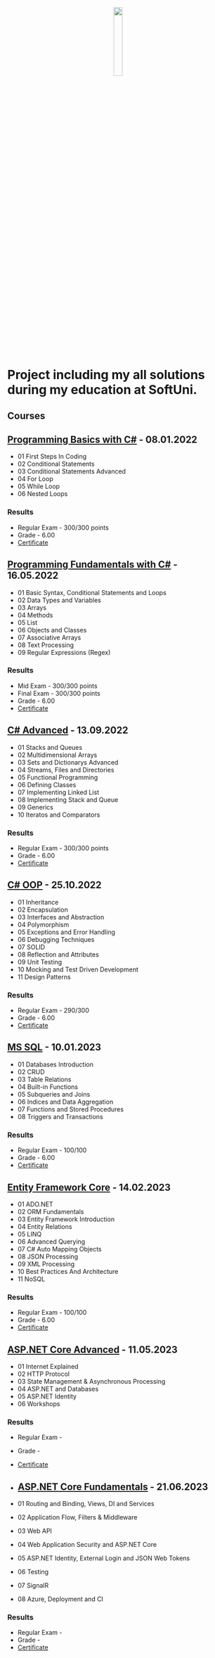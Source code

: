 <div align = "center">
  <a href = "https://softuni.bg/" target="_blank" >
    <img src="https://cdn.discordapp.com/attachments/837093180783722536/1029298088076120155/800px-Logo_Software_University_SoftUni_-_blue.png" width="20%">
  </a>
</div>

# Project including my all solutions during my education at SoftUni.

## Courses
## [Programming Basics with C#](https://softuni.bg/trainings/3620/programming-basics-with-csharp-january-2022) - 08.01.2022
- 01 First Steps In Coding
- 02 Conditional Statements
- 03 Conditional Statements Advanced
- 04 For Loop
- 05 While Loop
- 06 Nested Loops

### Results

- Regular Exam - 300/300 points
- Grade - 6.00
- [Certificate](https://softuni.bg/certificates/certificates/converttoimage/124890?code=88cdd95e)

## [Programming Fundamentals with C#](https://softuni.bg/trainings/3729/programming-fundamentals-with-csharp-may-2022) - 16.05.2022  
- 01 Basic Syntax, Conditional Statements and Loops
- 02 Data Types and Variables
- 03 Arrays
- 04 Methods
- 05 List
- 06 Objects and Classes
- 07 Associative Arrays
- 08 Text Processing
- 09 Regular Expressions (Regex)

### Results

- Mid Exam - 300/300 points
- Final Exam - 300/300 points
- Grade - 6.00
- [Certificate](https://softuni.bg/certificates/certificates/converttoimage/139379?code=b1bc1be8)

## [C# Advanced](https://softuni.bg/trainings/3842/csharp-advanced-september-2022) - 13.09.2022
- 01 Stacks and Queues
- 02 Multidimensional Arrays
- 03 Sets and Dictionarys Advanced
- 04 Streams, Files and Directories
- 05 Functional Programming
- 06 Defining Classes
- 07 Implementing Linked List
- 08 Implementing Stack and Queue
- 09 Generics
- 10 Iteratos and Comparators

### Results

- Regular Exam - 300/300 points
- Grade - 6.00
- [Certificate](https://softuni.bg/certificates/certificates/converttoimage/144009?code=585e638c)

## [C# OOP](https://softuni.bg/trainings/3843/csharp-oop-october-2022) - 25.10.2022
- 01 Inheritance
- 02 Encapsulation
- 03 Interfaces and Abstraction
- 04 Polymorphism
- 05 Exceptions and Error Handling
- 06 Debugging Techniques
- 07 SOLID
- 08 Reflection and Attributes
- 09 Unit Testing
- 10 Mocking and Test Driven Development
- 11 Design Patterns

### Results

- Regular Exam - 290/300
- Grade - 6.00
- [Certificate](https://softuni.bg/certificates/certificates/converttoimage/150766?code=86bd1897)

## [MS SQL](https://softuni.bg/trainings/3965/ms-sql-january-2023) - 10.01.2023
- 01 Databases Introduction
- 02 CRUD
- 03 Table Relations
- 04 Built-in Functions
- 05 Subqueries and Joins
- 06 Indices and Data Aggregation
- 07 Functions and Stored Procedures
- 08 Triggers and Transactions

### Results

- Regular Exam - 100/100
- Grade - 6.00
- [Certificate](https://softuni.bg/certificates/certificates/converttoimage/124890?code=88cdd95e)

## [Entity Framework Core](https://softuni.bg/trainings/3966/entity-framework-core-february-2023) - 14.02.2023
- 01 ADO.NET
- 02 ORM Fundamentals
- 03 Entity Framework Introduction
- 04 Entity Relations
- 05 LINQ
- 06 Advanced Querying
- 07 C# Auto Mapping Objects
- 08 JSON Processing
- 09 XML Processing
- 10 Best Practices And Architecture
- 11 NoSQL

### Results

- Regular Exam - 100/100
- Grade - 6.00
- [Certificate](https://softuni.bg/certificates/certificates/converttoimage/164912?code=dc39034e)


## [ASP.NET Core Advanced](https://softuni.bg/trainings/4105/asp-net-fundamentals-may-2023) - 11.05.2023
- 01 Internet Explained
- 02 HTTP Protocol
- 03 State Management & Asynchronous Processing
- 04 ASP.NET and Databases
- 05 ASP.NET Identity
- 06 Workshops

### Results

- Regular Exam - 
- Grade - 
- [Certificate]()

- ## [ASP.NET Core Fundamentals](https://softuni.bg/trainings/4107/asp-net-advanced-june-2023) - 21.06.2023
- 01 Routing and Binding, Views, DI and Services
- 02 Application Flow, Filters & Middleware
- 03 Web API
- 04 Web Application Security and ASP.NET Core
- 05 ASP.NET Identity, External Login and JSON Web Tokens
- 06 Testing
- 07 SignalR
- 08 Azure, Deployment and CI

### Results

- Regular Exam - 
- Grade - 
- [Certificate]()
